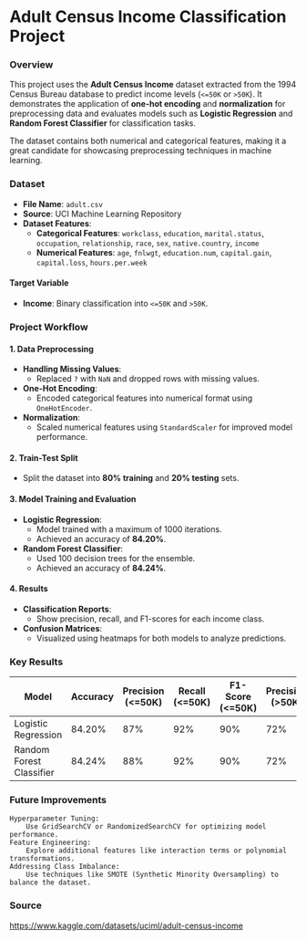 # Adult Census Income Classification Project

### Overview

This project uses the **Adult Census Income** dataset extracted from the 1994 Census Bureau database to predict income levels (`<=50K` or `>50K`). It demonstrates the application of **one-hot encoding** and **normalization** for preprocessing data and evaluates models such as **Logistic Regression** and **Random Forest Classifier** for classification tasks. 

The dataset contains both numerical and categorical features, making it a great candidate for showcasing preprocessing techniques in machine learning.

### Dataset

- **File Name**: `adult.csv`
- **Source**: UCI Machine Learning Repository
- **Dataset Features**:
  - **Categorical Features**: `workclass`, `education`, `marital.status`, `occupation`, `relationship`, `race`, `sex`, `native.country`, `income`
  - **Numerical Features**: `age`, `fnlwgt`, `education.num`, `capital.gain`, `capital.loss`, `hours.per.week`

#### Target Variable
- **Income**: Binary classification into `<=50K` and `>50K`.

### Project Workflow

#### 1. Data Preprocessing
- **Handling Missing Values**:
  - Replaced `?` with `NaN` and dropped rows with missing values.
- **One-Hot Encoding**:
  - Encoded categorical features into numerical format using `OneHotEncoder`.
- **Normalization**:
  - Scaled numerical features using `StandardScaler` for improved model performance.

#### 2. Train-Test Split
- Split the dataset into **80% training** and **20% testing** sets.

#### 3. Model Training and Evaluation
- **Logistic Regression**:
  - Model trained with a maximum of 1000 iterations.
  - Achieved an accuracy of **84.20%**.
- **Random Forest Classifier**:
  - Used 100 decision trees for the ensemble.
  - Achieved an accuracy of **84.24%**.

#### 4. Results
- **Classification Reports**:
  - Show precision, recall, and F1-scores for each income class.
- **Confusion Matrices**:
  - Visualized using heatmaps for both models to analyze predictions.

### Key Results

| Model                  | Accuracy | Precision (<=50K) | Recall (<=50K) | F1-Score (<=50K) | Precision (>50K) | Recall (>50K) | F1-Score (>50K) |
|------------------------|----------|-------------------|----------------|------------------|------------------|---------------|-----------------|
| Logistic Regression    | 84.20%   | 87%               | 92%            | 90%              | 72%              | 60%           | 65%             |
| Random Forest Classifier | 84.24%   | 88%               | 92%            | 90%              | 72%              | 61%           | 66%           |

### Future Improvements

    Hyperparameter Tuning:
        Use GridSearchCV or RandomizedSearchCV for optimizing model performance.
    Feature Engineering:
        Explore additional features like interaction terms or polynomial transformations.
    Addressing Class Imbalance:
        Use techniques like SMOTE (Synthetic Minority Oversampling) to balance the dataset.

### Source

https://www.kaggle.com/datasets/uciml/adult-census-income
